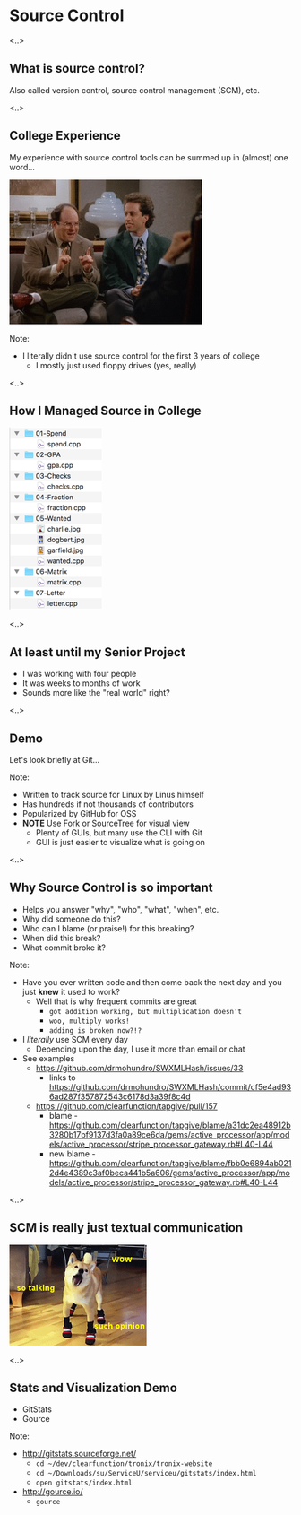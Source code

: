 # Source Control

<!-- .slide: data-background-image="/images/nes.gif" -->
<!-- .slide: class="shadowed-text" -->

<..>

## What is source control?

Also called version control, source control management (SCM), etc.

<..>

## College Experience

My experience with source control tools can be summed up in (almost) one word...

![Blocking](/images/nothing.gif) <!-- .element class="fragment" -->

Note:

* I literally didn't use source control for the first 3 years of college
  * I mostly just used floppy drives (yes, really)

<..>

## How I Managed Source in College

![Organization](/images/organization.png)

<..>

## At least until my Senior Project

* I was working with four people
* It was weeks to months of work
* Sounds more like the "real world" right?

<..>

## Demo

Let's look briefly at Git...

Note:

* Written to track source for Linux by Linus himself
* Has hundreds if not thousands of contributors
* Popularized by GitHub for OSS
* **NOTE** Use Fork or SourceTree for visual view
  * Plenty of GUIs, but many use the CLI with Git
  * GUI is just easier to visualize what is going on

<..>

## Why Source Control is so important

* Helps you answer "why", "who", "what", "when", etc.
* Why did someone do this?
* Who can I blame (or praise!) for this breaking?
* When did this break?
* What commit broke it?

Note:

* Have you ever written code and then come back the next day and you just **knew** it used to work?
  * Well that is why frequent commits are great
    * `got addition working, but multiplication doesn't`
    * `woo, multiply works!`
    * `adding is broken now?!?`
* I *literally* use SCM every day
  * Depending upon the day, I use it more than email or chat
* See examples
  * https://github.com/drmohundro/SWXMLHash/issues/33
    * links to https://github.com/drmohundro/SWXMLHash/commit/cf5e4ad936ad287f357872543c6178d3a39f8c4d
  * https://github.com/clearfunction/tapgive/pull/157
    * blame - https://github.com/clearfunction/tapgive/blame/a31dc2ea48912b3280b17bf9137d3fa0a89ce6da/gems/active_processor/app/models/active_processor/stripe_processor_gateway.rb#L40-L44
    * new blame - https://github.com/clearfunction/tapgive/blame/fbb0e6894ab0212d4e4389c3af0beca441b5a606/gems/active_processor/app/models/active_processor/stripe_processor_gateway.rb#L40-L44

<..>

## SCM is really just textual communication

![Doge](/images/doge.gif)

<..>

## Stats and Visualization Demo

* GitStats
* Gource

Note:

* http://gitstats.sourceforge.net/
  * `cd ~/dev/clearfunction/tronix/tronix-website`
  * `cd ~/Downloads/su/ServiceU/serviceu/gitstats/index.html`
  * `open gitstats/index.html`
* http://gource.io/
  * `gource`